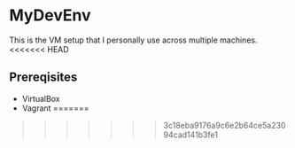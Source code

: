 # MyDevEnv
This is the VM setup that I personally use across multiple machines.
<<<<<<< HEAD

## Prereqisites
* VirtualBox
* Vagrant
=======
>>>>>>> 3c18eba9176a9c6e2b64ce5a23094cad141b3fe1
